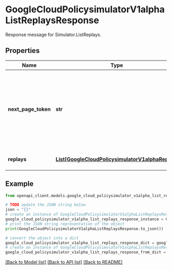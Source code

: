 # GoogleCloudPolicysimulatorV1alphaListReplaysResponse

Response message for Simulator.ListReplays.

## Properties

Name | Type | Description | Notes
------------ | ------------- | ------------- | -------------
**next_page_token** | **str** | A token that you can use to retrieve the next page of results. If this field is omitted, there are no subsequent pages. | [optional] 
**replays** | [**List[GoogleCloudPolicysimulatorV1alphaReplay]**](GoogleCloudPolicysimulatorV1alphaReplay.md) | The list of Replay objects. | [optional] 

## Example

```python
from openapi_client.models.google_cloud_policysimulator_v1alpha_list_replays_response import GoogleCloudPolicysimulatorV1alphaListReplaysResponse

# TODO update the JSON string below
json = "{}"
# create an instance of GoogleCloudPolicysimulatorV1alphaListReplaysResponse from a JSON string
google_cloud_policysimulator_v1alpha_list_replays_response_instance = GoogleCloudPolicysimulatorV1alphaListReplaysResponse.from_json(json)
# print the JSON string representation of the object
print(GoogleCloudPolicysimulatorV1alphaListReplaysResponse.to_json())

# convert the object into a dict
google_cloud_policysimulator_v1alpha_list_replays_response_dict = google_cloud_policysimulator_v1alpha_list_replays_response_instance.to_dict()
# create an instance of GoogleCloudPolicysimulatorV1alphaListReplaysResponse from a dict
google_cloud_policysimulator_v1alpha_list_replays_response_from_dict = GoogleCloudPolicysimulatorV1alphaListReplaysResponse.from_dict(google_cloud_policysimulator_v1alpha_list_replays_response_dict)
```
[[Back to Model list]](../README.md#documentation-for-models) [[Back to API list]](../README.md#documentation-for-api-endpoints) [[Back to README]](../README.md)


